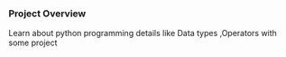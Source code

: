 ### Project Overview

 Learn about python programming details like Data types ,Operators  with some project


